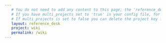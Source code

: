 ```yaml
---
   # You do not need to add any content to this page; the 'reference_desk' layout contains logic that will automatically populate the page with content.
   # If you have multi_projects set to 'true' in your config file, for any page that uses the collections or reference_desk layouts, you must specify in the front matter which project the page belongs to. This is just the name of the collection, but since these organizational pages are not in the collections directory, specifying them in the front matter gives us a way to access the collection variable as [page.project]: instead of saying {{ page.collection }}, since the page is not in a collection, we can say {{ site.[page.project] }} and the output will be the same.
   # If multi_projects is set to false you can delete the project key from the front matter.
   layout: reference_desk
   project: wiki
   permalink: /wiki
---
```

